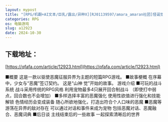 ```yaml
---
layout: mypost
title: "[RPG/机翻+AI文本/巨乳/露出/异种X][RJ01139597/amara_amaran社团]怪诞觉风录 -恶魔召唤者-/怪異覚風録 -Devil's Evoker-[Ver1.01+存档][PC/1.60G]"
categories: RPG
os: 电脑游戏
slug: a12923
date: 2024-10-30
---
```


## 下载地址：

[https://qfafa.com/article/12923.html](https://qfafa.com/article/12923.html)

■概要
这是一款以驱使恶魔征服异界为主题的短篇RPG游戏。
■故事梗概
在序幕中，少女与“恶魔”签订契约。
这是“山神 觉”开始的故事。
游戏介绍
■可玩的战斗系统
战斗采用传统的RPG风格
利用宠物最多4只展开回合制战斗
（即使打中弱点，回合数也不会增加）
■多样选择丰富的恶魔强化
使用性欲值进行强化和技能解锁
色情经历会变成装备
随心所欲地强化，打造出符合个人口味的恶魔
■恶魔等
游荡在异界的敌对存在
可以通过对话和事件来成为宠物
包括恶魔对话、恶魔融合、恶魔词典
■后日谈
主线结束后的一些故事
一起探索清晰后的世界